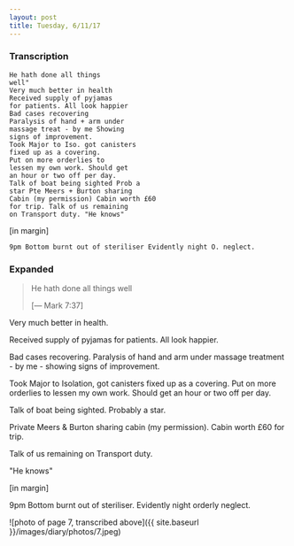 ```yaml
---
layout: post
title: Tuesday, 6/11/17
---
```


### Transcription

    He hath done all things
    well"
    Very much better in health
    Received supply of pyjamas
    for patients. All look happier
    Bad cases recovering
    Paralysis of hand + arm under
    massage treat - by me Showing
    signs of improvement.
    Took Major to Iso. got canisters
    fixed up as a covering.
    Put on more orderlies to
    lessen my own work. Should get
    an hour or two off per day.
    Talk of boat being sighted Prob a
    star Pte Meers + Burton sharing
    Cabin (my permission) Cabin worth £60
    for trip. Talk of us remaining
    on Transport duty. "He knows"

[in margin]

    9pm Bottom burnt out of steriliser Evidently night O. neglect.


### Expanded

> He hath done all things well
>
> [— Mark 7:37]

Very much better in health.

Received supply of pyjamas for patients. All look happier. 

Bad cases recovering. Paralysis of hand and arm under massage treatment - by me - showing signs of improvement.

Took Major to Isolation, got canisters fixed up as a covering. Put on more orderlies to lessen my own work. Should get an hour or two off per day.

Talk of boat being sighted. Probably a star.

Private Meers & Burton sharing cabin (my permission). Cabin worth £60 for trip.

Talk of us remaining on Transport duty.

"He knows"

[in margin]

9pm Bottom burnt out of steriliser. Evidently night orderly neglect.

![photo of page 7, transcribed above]({{ site.baseurl }}/images/diary/photos/7.jpeg)
